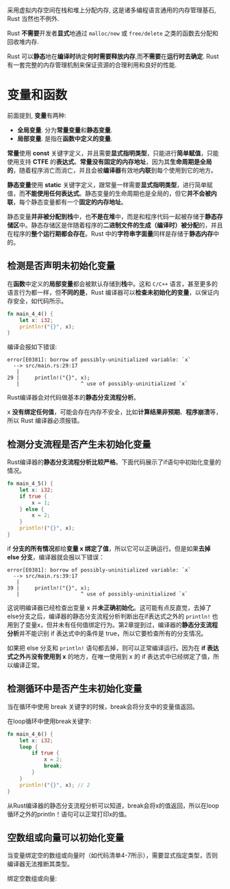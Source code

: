 
采用虚拟内存空间在栈和堆上分配内存, 这是诸多编程语言通用的内存管理基石, Rust 当然也不例外.

Rust **不需要**开发者**显式**地通过 `malloc/new` 或 `free/delete` 之类的函数去分配和回收堆内存.

Rust 可以**静态**地在**编译时**确定**何时需要释放内存**,而**不需要**在**运行时去确定**. Rust 有一套完整的内存管理机制来保证资源的合理利用和良好的性能.

# 变量和函数

前面提到, **变量**有两种:

* **全局变量**. 分为**常量变量**和**静态变量**.
* **局部变量**. 是指在**函数中定义的变量**.

**常量**使用 **const** 关键字定义，并且需要**显式指明类型**，只能进行**简单赋值**，只能使用支持 **CTFE** 的**表达式**。**常量没有固定的内存地址**，因为其**生命周期是全局的**，随着程序消亡而消亡，并且会被**编译器**有效地**内联**到每个使用到它的地方。

**静态变量**使用 **static** 关键字定义，跟常量一样需要**显式指明类型**，进行简单赋值，而**不能使用任何表达式**。静态变量的生命周期也是全局的，但它**并不会被内联**，每个静态变量都有一个**固定的内存地址**。

静态变量**并非被分配到栈**中，也**不是在堆**中，而是和程序代码一起被存储于**静态存储区**中。静态存储区是伴随着程序的**二进制文件的生成（编译时）被分配**的，并且在程序的**整个运行期都会存在**。Rust 中的**字符串字面量**同样是存储于**静态内存**中的。

## 检测是否声明未初始化变量

在**函数**中定义的**局部变量**都会被默认存储到**栈**中。这和 `C/C++` 语言，甚至更多的语言行为都一样，但**不同的是**，Rust 编译器可以**检查未初始化的变量**，以保证内存安全，如代码所示。

```rust
fn main_4_4() {
	let x: i32;
	println!("{}", x);
}
```

编译会报如下错误:

```
error[E0381]: borrow of possibly-uninitialized variable: `x`
  --> src/main.rs:29:17
   |
29 |     println!("{}", x);
   |                    ^ use of possibly-uninitialized `x`
```

Rust编译器会对代码做基本的**静态分支流程分析**。

x **没有绑定任何值**，可能会存在内存不安全，比如**计算结果非预期**、**程序崩溃**等，所以 Rust 编译器必须报错。

## 检测分支流程是否产生未初始化变量

Rust编译器的**静态分支流程分析比较严格**。下面代码展示了if语句中初始化变量的情况。

```rust
fn main_4_5() {
	let x: i32;
	if true {
		x = 1;
	} else {
		x = 2;
	}
	println!("{}", x);
}
```

if **分支的所有情况**都给**变量 x 绑定了值**，所以它可以正确运行。但是如果**去掉 else 分支**，编译器就会报以下错误：

```
error[E0381]: borrow of possibly-uninitialized variable: `x`
  --> src/main.rs:39:17
   |
39 |     println!("{}", x);
   |                    ^ use of possibly-uninitialized `x`
```

这说明编译器已经检查出变量 x 并**未正确初始化**。这可能有点反直觉，去掉了else分支之后，编译器的静态分支流程分析判断出在if表达式之外的 `println!` 也用到了变量x，但并未有任何值绑定行为。第2章提到过，编译器的**静态分支流程分析**并不能识别 if 表达式中的条件是 true，所以它要检查所有的分支情况。

如果把 else 分支和 `println!` 语句都去掉，则可以正常编译运行。因为在 **if 表达式之外**再**没有使用到 x** 的地方，在唯一使用到 x 的 if 表达式中已经绑定了值，所以编译正常。

## 检测循环中是否产生未初始化变量

当在循环中使用 break 关键字的时候，break会将分支中的变量值返回。

> 

在loop循环中使用break关键字:

```rust
fn main_4_6() {
	let x: i32;
	loop {
		if true {
			x = 2;
			break;
		}
	}
	println!("{}", x); // 2
}
```

从Rust编译器的静态分支流程分析可以知道，break会将x的值返回，所以在loop循环之外的println！语句可以正常打印x的值。

## 空数组或向量可以初始化变量

当变量绑定空的数组或向量时（如代码清单4-7所示），需要显式指定类型，否则编译器无法推断其类型。

绑定空数组或向量:

```rust

```

